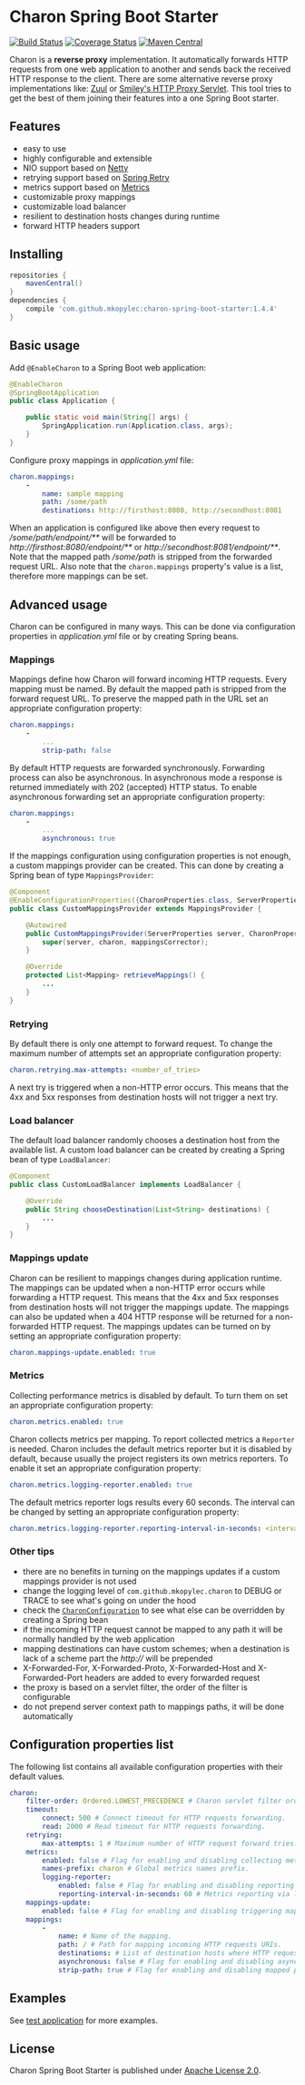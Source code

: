 # Charon Spring Boot Starter
[![Build Status](https://travis-ci.org/mkopylec/charon-spring-boot-starter.svg?branch=master)](https://travis-ci.org/mkopylec/charon-spring-boot-starter)
[![Coverage Status](https://coveralls.io/repos/mkopylec/charon-spring-boot-starter/badge.svg?branch=master&service=github)](https://coveralls.io/github/mkopylec/charon-spring-boot-starter?branch=master)
[![Maven Central](https://maven-badges.herokuapp.com/maven-central/com.github.mkopylec/charon-spring-boot-starter/badge.svg?style=flat)](https://maven-badges.herokuapp.com/maven-central/com.github.mkopylec/charon-spring-boot-starter)

Charon is a **reverse proxy** implementation.
It automatically forwards HTTP requests from one web application to another and sends back the received HTTP response to the client.
There are some alternative reverse proxy implementations like: [Zuul](https://github.com/Netflix/zuul/wiki) or [Smiley's HTTP Proxy Servlet](https://github.com/mitre/HTTP-Proxy-Servlet).
This tool tries to get the best of them joining their features into a one Spring Boot starter.

## Features
- easy to use
- highly configurable and extensible
- NIO support based on [Netty](http://netty.io/)
- retrying support based on [Spring Retry](http://docs.spring.io/spring-batch/reference/html/retry.html)
- metrics support based on [Metrics](http://metrics.dropwizard.io/)
- customizable proxy mappings
- customizable load balancer
- resilient to destination hosts changes during runtime
- forward HTTP headers support

## Installing

```gradle
repositories {
    mavenCentral()
}
dependencies {
    compile 'com.github.mkopylec:charon-spring-boot-starter:1.4.4'
}
```

## Basic usage
Add `@EnableCharon` to a Spring Boot web application:

```java
@EnableCharon
@SpringBootApplication
public class Application {

    public static void main(String[] args) {
        SpringApplication.run(Application.class, args);
    }
}
```

Configure proxy mappings in _application.yml_ file:

```yaml
charon.mappings:
    -
        name: sample mapping
        path: /some/path
        destinations: http://firsthost:8080, http://secondhost:8081
```

When an application is configured like above then every request to _/some/path/endpoint/**_
will be forwarded to _http://firsthost:8080/endpoint/**_ or _http://secondhost:8081/endpoint/**_.
Note that the mapped path _/some/path_ is stripped from the forwarded request URL.
Also note that the `charon.mappings` property's value is a list, therefore more mappings can be set.

## Advanced usage
Charon can be configured in many ways. This can be done via configuration properties in _application.yml_ file or by creating Spring beans.

### Mappings
Mappings define how Charon will forward incoming HTTP requests.
Every mapping must be named.
By default the mapped path is stripped from the forward request URL.
To preserve the mapped path in the URL set an appropriate configuration property:

```yaml
charon.mappings:
    -
        ...
        strip-path: false
```

By default HTTP requests are forwarded synchronously.
Forwarding process can also be asynchronous.
In asynchronous mode a response is returned immediately with 202 (accepted) HTTP status.
To enable asynchronous forwarding set an appropriate configuration property:

```yaml
charon.mappings:
    -
        ...
        asynchronous: true
```

If the mappings configuration using configuration properties is not enough, a custom mappings provider can be created.
This can done by creating a Spring bean of type `MappingsProvider`:

```java
@Component
@EnableConfigurationProperties({CharonProperties.class, ServerProperties.class})
public class CustomMappingsProvider extends MappingsProvider {

    @Autowired
	public CustomMappingsProvider(ServerProperties server, CharonProperties charon, MappingsCorrector mappingsCorrector) {
		super(server, charon, mappingsCorrector);
	}

	@Override
	protected List<Mapping> retrieveMappings() {
		...
	}
}
```

### Retrying
By default there is only one attempt to forward request.
To change the maximum number of attempts set an appropriate configuration property:

```yaml
charon.retrying.max-attempts: <number_of_tries>
```

A next try is triggered when a non-HTTP error occurs.
This means that the 4xx and 5xx responses from destination hosts will not trigger a next try.

### Load balancer
The default load balancer randomly chooses a destination host from the available list.
A custom load balancer can be created by creating a Spring bean of type `LoadBalancer`:

```java
@Component
public class CustomLoadBalancer implements LoadBalancer {

	@Override
	public String chooseDestination(List<String> destinations) {
		...
	}
}
```

### Mappings update
Charon can be resilient to mappings changes during application runtime.
The mappings can be updated when a non-HTTP error occurs while forwarding a HTTP request.
This means that the 4xx and 5xx responses from destination hosts will not trigger the mappings update.
The mappings can also be updated when a 404 HTTP response will be returned for a non-forwarded HTTP request.
The mappings updates can be turned on by setting an appropriate configuration property:

```yaml
charon.mappings-update.enabled: true
```

### Metrics
Collecting performance metrics is disabled by default.
To turn them on set an appropriate configuration property:

```yaml
charon.metrics.enabled: true
```

Charon collects metrics per mapping.
To report collected metrics a `Reporter` is needed.
Charon includes the default metrics reporter but it is disabled by default, because usually the project registers its own metrics reporters.
To enable it set an appropriate configuration property:

```yaml
charon.metrics.logging-reporter.enabled: true
```

The default metrics reporter logs results every 60 seconds.
The interval can be changed by setting an appropriate configuration property:

```yaml
charon.metrics.logging-reporter.reporting-interval-in-seconds: <interval_in_seconds>
```

### Other tips
- there are no benefits in turning on the mappings updates if a custom mappings provider is not used
- change the logging level of `com.github.mkopylec.charon` to DEBUG or TRACE to see what's going on under the hood
- check the [`CharonConfiguration`](https://github.com/mkopylec/charon-spring-boot-starter/blob/master/src/main/java/com/github/mkopylec/charon/configuration/CharonConfiguration.java) to see what else can be overridden by creating a Spring bean
- if the incoming HTTP request cannot be mapped to any path it will be normally handled by the web application
- mapping destinations can have custom schemes; when a destination is lack of a scheme part the _http://_ will be prepended
- X-Forwarded-For, X-Forwarded-Proto, X-Forwarded-Host and X-Forwarded-Port headers are added to every forwarded request
- the proxy is based on a servlet filter, the order of the filter is configurable
- do not prepend server context path to mappings paths, it will be done automatically

## Configuration properties list
The following list contains all available configuration properties with their default values.

```yaml
charon:
    filter-order: Ordered.LOWEST_PRECEDENCE # Charon servlet filter order.
    timeout:
        connect: 500 # Connect timeout for HTTP requests forwarding.
        read: 2000 # Read timeout for HTTP requests forwarding.
    retrying:
        max-attempts: 1 # Maximum number of HTTP request forward tries.
    metrics:
        enabled: false # Flag for enabling and disabling collecting metrics during HTTP requests forwarding.
        names-prefix: charon # Global metrics names prefix.
        logging-reporter:
            enabled: false # Flag for enabling and disabling reporting metrics via application logger.
            reporting-interval-in-seconds: 60 # Metrics reporting via logger interval in seconds.
    mappings-update:
        enabled: false # Flag for enabling and disabling triggering mappings updates on non-HTTP errors occurred during HTTP requests forwarding.
    mappings:
        -
            name: # Name of the mapping.
            path: / # Path for mapping incoming HTTP requests URIs.
            destinations: # List of destination hosts where HTTP requests will be forwarded.
			asynchronous: false # Flag for enabling and disabling asynchronous HTTP request forwarding.
            strip-path: true # Flag for enabling and disabling mapped path stripping from forwarded request URI.
```

## Examples
See [test application](https://github.com/mkopylec/charon-spring-boot-starter/tree/master/src/test/java/com/github/mkopylec/charon/application) for more examples.

## License
Charon Spring Boot Starter is published under [Apache License 2.0](http://www.apache.org/licenses/LICENSE-2.0).
